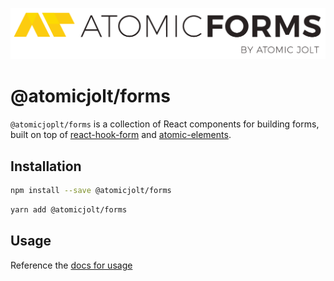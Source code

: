 ![Atomic Form Logo](./AtomicForm.png)

# @atomicjolt/forms
`@atomicjoplt/forms` is a collection of React components for building forms, built on top of [react-hook-form](https://react-hook-form.com/) and [atomic-elements](https://atomicjolt.github.io/atomic-elements).

## Installation

```sh
npm install --save @atomicjolt/forms
```

```sh
yarn add @atomicjolt/forms
```

## Usage

Reference the [docs for usage](https://atomicjolt.github.io/atomic-libs/forms)

